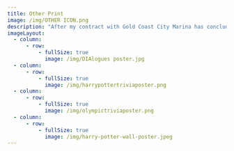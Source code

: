 ```yaml
---
title: Other Print
image: /img/OTHER ICON.png
description: "After my contract with Gold Coast City Marina has concluded, I took on a position at the Griffith University Student Guild graphic designer to help with their internal clubs’ design, as well as helping with some of their events. Pictured are the two trivia night event posters I created during my time with the student guild, which were distributed around campus and on their social media pages.\_\n\nDuring this time, I was also involved with the Design Institute of Australia (DIA) Queensland branch as a volunteer designer and committee member. I was asked to come up with a design for their 2016 DIAlogues event titled, ‘The Good, The Bad and The Ugly’ which was based around the good, bad and downright ugly side of design and architecture on the Gold Coast. My design showcases a spin on the title and includes a colour palette that represents the Gold Coast (sun, surf and sand). It was printed and distributed around the Gold Coast/Brisbane as a foldable poster/flyer. As the event was approaching, I made matching name tags to be distributed to the members and honoured guests that would be attending the event.\_"
imageLayout:
  - column:
      - row:
          - fullSize: true
            image: /img/DIAlogues poster.jpg
  - column:
      - row:
          - fullSize: true
            image: /img/harrypottertriviaposter.png
  - column:
      - row:
          - fullSize: true
            image: /img/olympictriviaposter.png
  - column:
      - row:
          - fullSize: true
            image: /img/harry-potter-wall-poster.jpeg
---
```




